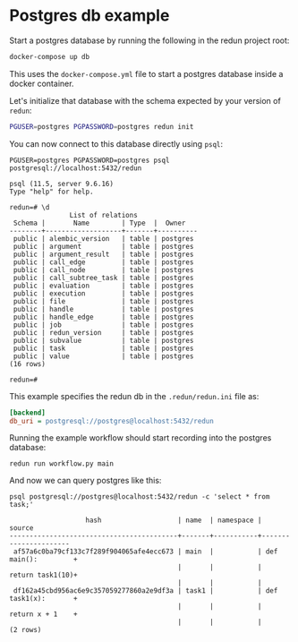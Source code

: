 # Postgres db example

Start a postgres database by running the following in the redun project root:

```sh
docker-compose up db
```

This uses the `docker-compose.yml` file to start a postgres database inside a docker container.

Let's initialize that database with the schema expected by your version of `redun`:

```sh
PGUSER=postgres PGPASSWORD=postgres redun init
```

You can now connect to this database directly using `psql`:

```
PGUSER=postgres PGPASSWORD=postgres psql postgresql://localhost:5432/redun

psql (11.5, server 9.6.16)
Type "help" for help.

redun=# \d
               List of relations
 Schema |       Name        | Type  |  Owner
--------+-------------------+-------+----------
 public | alembic_version   | table | postgres
 public | argument          | table | postgres
 public | argument_result   | table | postgres
 public | call_edge         | table | postgres
 public | call_node         | table | postgres
 public | call_subtree_task | table | postgres
 public | evaluation        | table | postgres
 public | execution         | table | postgres
 public | file              | table | postgres
 public | handle            | table | postgres
 public | handle_edge       | table | postgres
 public | job               | table | postgres
 public | redun_version     | table | postgres
 public | subvalue          | table | postgres
 public | task              | table | postgres
 public | value             | table | postgres
(16 rows)

redun=#
```

This example specifies the redun db in the `.redun/redun.ini` file as:

```ini
[backend]
db_uri = postgresql://postgres@localhost:5432/redun
```

Running the example workflow should start recording into the postgres database:

```
redun run workflow.py main
```

And now we can query postgres like this:

```
psql postgresql://postgres@localhost:5432/redun -c 'select * from task;'

                   hash                   | name  | namespace |        source
------------------------------------------+-------+-----------+----------------------
 af57a6c0ba79cf133c7f289f904065afe4ecc673 | main  |           | def main():         +
                                          |       |           |     return task1(10)+
                                          |       |           |
 df162a45cbd956ac6e9c357059277860a2e9df3a | task1 |           | def task1(x):       +
                                          |       |           |     return x + 1    +
                                          |       |           |
(2 rows)
```
